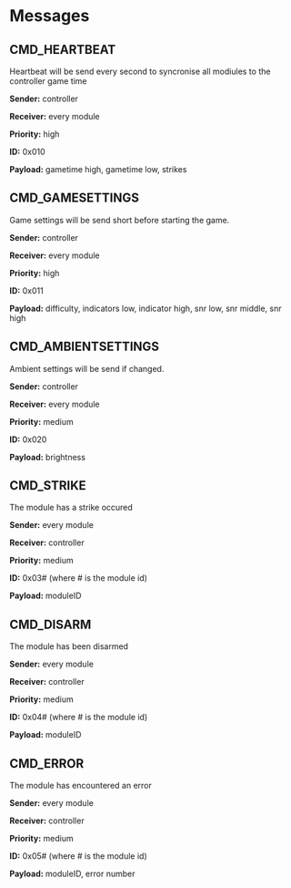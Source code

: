 # Messages

## CMD_HEARTBEAT

Heartbeat will be send every second to syncronise all modiules to the controller game time

**Sender:** controller

**Receiver:** every module

**Priority:** high

**ID:** 0x010

**Payload:** gametime high, gametime low, strikes

## CMD_GAMESETTINGS

Game settings will be send short before starting the game. 

**Sender:** controller

**Receiver:** every module

**Priority:** high

**ID:** 0x011

**Payload:** difficulty, indicators low, indicator high, snr  low, snr middle, snr high 

## CMD_AMBIENTSETTINGS

Ambient settings will be send if changed. 

**Sender:** controller

**Receiver:** every module

**Priority:** medium

**ID:** 0x020

**Payload:** brightness



## CMD_STRIKE

The module has a strike occured

**Sender:** every module

**Receiver:** controller

**Priority:** medium

**ID:** 0x03# (where # is the module id)

**Payload:** moduleID

## CMD_DISARM

The module has been disarmed

**Sender:** every module

**Receiver:** controller

**Priority:** medium

**ID:** 0x04# (where # is the module id)

**Payload:** moduleID

## CMD_ERROR

The module has encountered an error

**Sender:** every module

**Receiver:** controller

**Priority:** medium

**ID:** 0x05# (where # is the module id)

**Payload:** moduleID, error number

